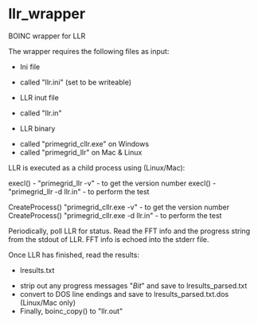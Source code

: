 # llr_wrapper
BOINC wrapper for LLR

The wrapper requires the following files as input:

* Ini file
 - called "llr.ini" (set to be writeable)

* LLR inut file
 - called "llr.in"

* LLR binary
 - called "primegrid_cllr.exe" on Windows
 - called "primegrid_llr" on Mac & Linux

LLR is executed as a child process using (Linux/Mac):

execl() - "primegrid_llr -v" - to get the version number
execl() - "primegrid_llr -d llr.in" - to perform the test

CreateProcess() "primegrid_cllr.exe -v" - to get the version number
CreateProcess() "primegrid_cllr.exe -d llr.in" - to perform the test

Periodically, poll LLR for status.  Read the FFT info and the progress string from the stdout of LLR.
FFT info is echoed into the stderr file.

Once LLR has finished, read the results:

* lresults.txt
 - strip out any progress messages "*Bit*" and save to lresults_parsed.txt
 - convert to DOS line endings and save to lresults_parsed.txt.dos (Linux/Mac only)
 - Finally, boinc_copy() to "llr.out"

